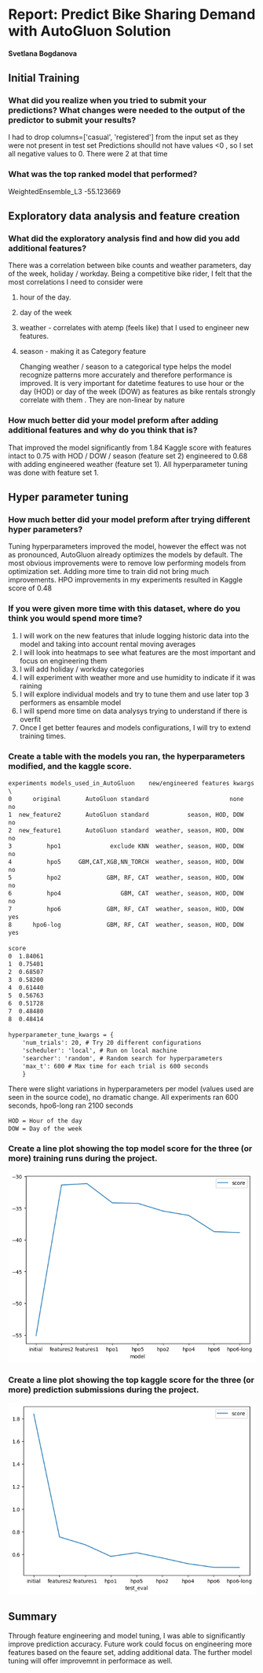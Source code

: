 # Report: Predict Bike Sharing Demand with AutoGluon Solution
#### Svetlana Bogdanova

## Initial Training
### What did you realize when you tried to submit your predictions? What changes were needed to the output of the predictor to submit your results?
I had to  drop columns=['casual', 'registered'] from the input set as they were not present in test set
Predictions shoulld not  have values  <0 , so I set all negative values  to 0. There were 2 at that time


### What was the top ranked model that performed?
WeightedEnsemble_L3  -55.123669

## Exploratory data analysis and feature creation
### What did the exploratory analysis find and how did you add additional features?
There was a correlation between bike counts and weather parameters, day of the week, holiday / workday. Being a competitive bike rider, I felt that the most correlations I need to consider were 
1. hour of the day.
2. day of the week
3. weather - correlates with atemp (feels like) that I used to engineer new features.
4. season - making it as Category feature

   Changing weather / season to a categorical type helps the model recognize patterns more accurately and therefore performance is improved.   It is very important for datetime features to use  hour or the day (HOD) or day of the week (DOW) as features as bike rentals strongly correlate with them . They are non-linear by nature 


### How much better did your model preform after adding additional features and why do you think that is?
That improved the model significantly from 1.84 Kaggle score with features intact to 0.75 with HOD / DOW / season (feature set 2) engineered to 0.68 with adding engineered weather (feature set 1). All hyperparameter tuning was done with feature set 1.

## Hyper parameter tuning
### How much better did your model preform after trying different hyper parameters?
Tuning hyperparameters improved the model, however the effect was not as pronounced, AutoGluon already optimizes the models by default. The most obvious improvements were to remove low performing models from optimization set. Adding more time to train did not bring much improvements. HPO improvements in my experiments resulted in Kaggle score of 0.48


### If you were given more time with this dataset, where do you think you would spend more time?
1. I will work on the new features that inlude logging historic data into the model and taking into account rental moving averages
2. I will look into heatmaps to see what features are the most important and focus on engineering them
3. I will add holiday / workday categories
4. I will experiment with weather more and use humidity to indicate if it was raining
5. I will explore individual models and try to tune them and use later top 3 performers as ensamble model
6. I will spend more time on data analysys trying to understand if there is overfit 
7. Once I get better feaures and models configurations, I will try to extend training times.
   

### Create a table with the models you ran, the hyperparameters modified, and the kaggle score.
    
 	experiments models_used_in_AutoGluon    new/engineered features kwargs  \
	0      original       AutoGluon standard                       none     no   
	1  new_feature2       AutoGluon standard           season, HOD, DOW     no   
	2  new_feature1       AutoGluon standard  weather, season, HOD, DOW     no   
	3          hpo1              exclude KNN  weather, season, HOD, DOW     no   
	4          hpo5     GBM,CAT,XGB,NN_TORCH  weather, season, HOD, DOW     no   
	5          hpo2             GBM, RF, CAT  weather, season, HOD, DOW     no   
	6          hpo4                 GBM, CAT  weather, season, HOD, DOW     no   
	7          hpo6             GBM, RF, CAT  weather, season, HOD, DOW    yes   
	8      hpo6-log             GBM, RF, CAT  weather, season, HOD, DOW    yes   

 	score  
	0  1.84061  
	1  0.75401  
	2  0.68507  
	3  0.58200  
	4  0.61440  
	5  0.56763  
	6  0.51728  
	7  0.48480  
	8  0.48414  

	hyperparameter_tune_kwargs = {	
		'num_trials': 20, # Try 20 different configurations	
		'scheduler': 'local', # Run on local machine	
		'searcher': 'random', # Random search for hyperparameters	
		'max_t': 600 # Max time for each trial is 600 seconds	
		}	
    
There were slight variations in hyperparameters per model (values used are seen in the source code), no dramatic change. 
All experiments  ran 600 seconds,  hpo6-long ran 2100 seconds

	HOD = Hour of the day
 	DOW = Day of the week

### Create a line plot showing the top model score for the three (or more) training runs during the project.


![model_train_score.png](img/model_train_score.png)

### Create a line plot showing the top kaggle score for the three (or more) prediction submissions during the project.


![model_test_score.png](img/model_test_score.png)

## Summary
Through feature engineering and model tuning, I was able to significantly improve prediction accuracy. Future work could focus on  engineering more features based on the feaure set, adding additional data. The further model tuning will offer improvemnt in performace as well. 
